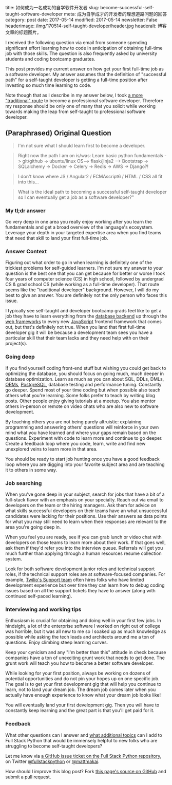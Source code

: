 title: 如何成为一名成功的自学软件开发者
slug: become-successful-self-taught-software-developer
meta: 成为自学成才的开发者的理想道路问题的回答
category: post
date: 2017-05-14
modified: 2017-05-14
newsletter: False
headerimage: /img/170514-self-taught-developer/header.jpg
headeralt: 博客文章的标题图片。


I received the following question via email from someone spending
significant effort learning how to code in anticipation of obtaining 
full-time job with those skills. The question is also frequently 
asked by university students and coding bootcamp graduates. 

This post provides my current answer on how get your first full-time job
as a software developer. My answer assumes that the definition 
of "successful path" for a self-taught developer is getting a 
full-time position after investing so much time learning to code.

Note though that as I describe in my answer below, I took 
[a more "traditional" route](http://www.mattmakai.com/matt-makai-resume.pdf) 
to become a professional software developer. Therefore my response should 
be only one of many that you solicit while working towards making the 
leap from self-taught to professional software developer.


## (Paraphrased) Original Question 

> I'm not sure what I should learn first to become a developer. 

> Right now the path I am on is/was: Learn basic python fundamentals -> 
> git/github -> ubuntu/linux OS--> flask/jinja2 --> Bootstrap -> 
> SQLalchemy -> Docker -> Celery -> Redis -> AWS -> Django?!
 
> I don't know where JS / Angular2 / ECMAscript6 / HTML / CSS all fit 
> into this...

> What is the ideal path to becoming a successful self-taught developer
> so I can eventually get a job as a software developer?"


### My tl;dr answer
Go very deep in one area you really enjoy working after you learn the 
fundamentals and get a broad overview of the language's ecosystem. Leverage
your depth in your targeted expertise area when you find teams that need
that skill to land your first full-time job.


### Answer Context
Figuring out what order to go in when learning is definitely one of the 
trickiest problems for self-guided learners. I'm not sure my answer to your 
question is the best one that you can get because for better or worse I 
took four years of computer science (CS) in high school, followed by 
undergrad CS & grad school CS (while working as a full-time developer). 
That route seems like the "traditional developer" background. However, I 
will do my best to give an answer. You are definitely not the only person 
who faces this issue.


I typically see self-taught and developer bootcamp grads feel like to 
get a job they have to learn everything from the 
[database backend](/databases.html) up through the 
[web frameworks](/web-frameworks.html) to every new 
[JavaScript](/javascript.html) frontend framework that comes out,
but that's definitely not true. When you land that first full-time 
developer gig it will be because a development team sees you have a 
particular skill that their team lacks and they need help with on their
project(s).


### Going deep
If you find yourself coding front-end stuff but wishing you could get 
back to optimizing the database, you should focus on going much, much 
deeper in database optimization. Learn as much as you can about SQL, 
DDLs, DMLs, [ORMs](/object-relational-mappers-orms.html), 
[PostgreSQL](/postgresql.html), database testing and performance tuning. 
Constantly go deeper. Spend most of your time coding but when possible also 
teach others what you're learning. Some folks prefer to teach by writing blog 
posts. Other people enjoy giving tutorials at a meetup. You also mentor
others in-person or remote on video chats who are also new to software 
development. 

By teaching others you are not being purely altruistic: explaining 
programming and answering others' questions will reinforce in your own mind 
what you have learned and where your gaps remain based on the questions. 
Experiment with code to learn more and continue to go deeper. Create a
feedback loop where you code, learn, write and find new unexplored veins 
to learn more in that area.

You should be ready to start job hunting once you have a good feedback loop 
where you are digging into your favorite subject area and are teaching it to 
others in some way.


### Job searching
When you've gone deep in your subject, search for jobs that have a bit 
of a full-stack flavor with an emphasis on your specialty. Reach out via 
email to developers on the team or the hiring managers. Ask them for advice
on what skills successful developers on their teams have an what unsuccessful
candidates were lacking for their positions. Use their answers as data points
for what you may still need to learn when their responses are relevant to
the area you're going deep in. 

When you feel you are ready, see if you can grab lunch or video chat with 
developers on those teams to learn more about their work. If that goes well, 
ask them if they'd refer you into the interview queue. Referrals will get you 
much further than applying through a human resources resume collection 
system. 

Look for both software development junior roles and technical support 
roles, if the technical support roles are at software-focused companies. 
For example, [Twilio's Support team](https://www.twilio.com/company/jobs) 
often hires folks who have limited development experience but over time they 
can learn how to debug coding issues based on all the support tickets they 
have to answer (along with continued self-paced learning). 


### Interviewing and working tips
Enthusiasm is crucial for obtaining and doing well in your first few jobs.
In hindsight, a lot of the enterprise software I worked on right out of 
college was horrible, but it was all new to me so I soaked up as much
knowledge as possible while asking the tech leads and architects around
me a ton of questions. Enjoy climbing steep learning curves.

Keep your cynicism and any "I'm better than this" attitude in check 
because companies have a ton of unexciting grunt work that needs to 
get done. The grunt work will teach you how to become a better software 
developer.

While looking for your first position, always be working on dozens of 
potential opportunities and do not pin your hopes up on one specific 
job. The goal is to get your first development gig that will help you 
continue to learn, not to land your dream job. The dream job comes later 
when you actually have enough experience to know what your dream job looks 
like!

You will eventually land your first development gig. Then you will have
to constantly keep learning and the great part is that you'll get paid for
it.


### Feedback 
What other questions can I answer and 
[what additional topics](/table-of-contents.html) can I add to 
Full Stack Python that would be immensely helpful to new folks who are 
struggling to become self-taught developers?

Let me know via 
[a GitHub issue ticket on the Full Stack Python repository](https://github.com/mattmakai/fullstackpython.com/issues), 
on Twitter 
[@fullstackpython](https://twitter.com/fullstackpython)
or [@mattmakai](https://twitter.com/mattmakai).

How should I improve this blog post? Fork 
[this page's source on GitHub](https://github.com/mattmakai/fullstackpython.com/blob/master/content/posts/170514-self-taught-developer-path.markdown)
and submit a pull request.

